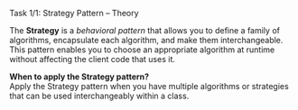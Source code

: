 Task 1/1: Strategy Pattern – Theory

The **Strategy** is a _behavioral pattern_ that allows you to define a family of algorithms,
encapsulate each algorithm, and make them interchangeable.
This pattern enables you to choose an appropriate algorithm at runtime without affecting the client code that uses it.

**When to apply the Strategy pattern?** \
Apply the Strategy pattern when you have multiple algorithms or strategies that can be used interchangeably within a class.

